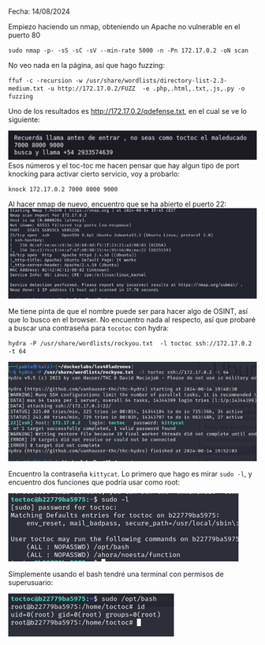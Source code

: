 Fecha: 14/08/2024

Empiezo haciendo un nmap, obteniendo un Apache no vulnerable en el puerto 80
```
sudo nmap -p- -sS -sC -sV --min-rate 5000 -n -Pn 172.17.0.2 -oN scan
```

No veo nada en la página, así que hago fuzzing:

```
ffuf -c -recursion -w /usr/share/wordlists/directory-list-2.3-medium.txt -u http://172.17.0.2/FUZZ  -e .php,.html,.txt,.js,.py -o fuzzing
```


Uno de los resultados es http://172.17.0.2/qdefense.txt, en el cual se ve lo siguiente:

![](Imágenes/Pasted%20image%2020240814194226.png)
Esos números y el toc-toc me hacen pensar que hay algun tipo de port knocking para activar cierto servicio, voy a probarlo: 

```
knock 172.17.0.2 7000 8000 9000
```

Al hacer nmap de nuevo, encuentro que se ha abierto el puerto 22: 
![](Imágenes/Pasted%20image%2020240814194701.png)

Me tiene pinta de que el nombre puede ser para hacer algo de OSINT, así que lo busco en el browser. No encuentro nada al respecto, así que probaré a buscar una contraseña para `tocotoc` con hydra: 

```
hydra -P /usr/share/wordlists/rockyou.txt  -l toctoc ssh://172.17.0.2 -t 64     
```

![](Imágenes/Pasted%20image%2020240814195243.png)

Encuentro la contraseña `kittycat`. Lo primero que hago es mirar `sudo -l`, y encuentro dos funciones que podría usar como root: 

![](Imágenes/Pasted%20image%2020240814195425.png)

Simplemente usando el bash tendré una terminal con permisos de superusuario: 

![](Imágenes/Pasted%20image%2020240814195533.png)
